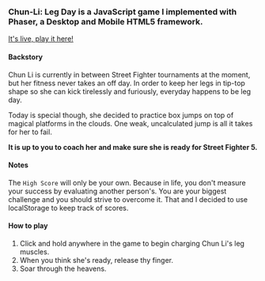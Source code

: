 ### Chun-Li: Leg Day is a JavaScript game I implemented with Phaser, a Desktop and Mobile HTML5 framework.

[It's live, play it here!](http://kvntrn.me/Been-Jumping/)

#### Backstory

Chun Li is currently in between Street Fighter tournaments at the moment, but her fitness never takes an off day.
In order to keep her legs in tip-top shape so she can kick tirelessly and furiously, everyday happens to be leg day.

Today is special though, she decided to practice box jumps on top of magical platforms in the clouds.
One weak, uncalculated jump is all it takes for her to fail.

**It is up to you to coach her and make sure she is ready for Street Fighter 5.**

#### Notes

The `High Score` will only be your own. Because in life, you don't measure your success by evaluating another person's. You are your biggest challenge and you should strive to overcome it. That and I decided to use localStorage to keep track of scores. 


#### How to play

1) Click and hold anywhere in the game to begin charging Chun Li's leg muscles.
2) When you think she's ready, release thy finger.
3) Soar through the heavens.

